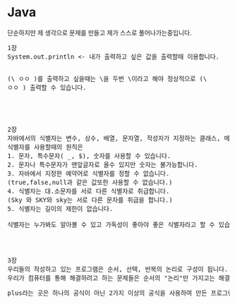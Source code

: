# Java
<p> 단순하지만 제 생각으로 문제를 만들고 제가 스스로 풀어나가는중입니다.</p>
<pre>
1장
System.out.println <- 내가 출력하고 싶은 값을 출력할때 이용합니다.

(\  ㅇㅇ  \)를 출력하고 싶을때는 \을 두번 \\이라고 해야 정상적으로 (\  ㅇㅇ  \) 출력할 수 있습니다.
</pre>
<br>
<pre> 
2장 
자바에서의 식별자는 변수, 상수, 배열, 문자열, 작성자가 지정하는 클래스, 메소드를 구분할 수 있는 이름을 뜻합니다.
식별자를 사용할때의 원칙은
1. 문자, 특수문자( _, $), 숫자를 사용할 수 있습니다.
2. 문자나 특수문자가 맨앞글자로 올수 있지만 숫자는 불가능합니다.
3. 자바에서 지정한 예약어로 식별자를 정할 수 없습니다.
(true,false,null과 같은 값또한 사용할 수 없습니다.)
4. 식별자는 대.소문자를 서로 다른 식별자로 취급합니다.
(Sky 와 SKY와 sky는 서로 다른 문자를 취급을 합니다.)
5. 식별자는 길이의 제한이 없습니다.

식별자는 누가봐도 알아볼 수 있고 가독성이 좋아야 좋은 식별자라고 할 수 있습니다.
</pre>
<br>
<pre> 
3장
우리들의 작성하고 있는 프로그램은 순서, 선택, 반복의 논리로 구성이 됩니다.
우리가 컴퓨터를 통해 해결하려고 하는 문제들은 순서의 "논리"만 가지고는 해결할 수 없는 문제들이 대부분입니다.
</pre>
<pre>
plus라는 곳은 하나의 공식이 아닌 2가지 이상의 공식을 사용하여 만든 프로그램입니다.
</pre>
